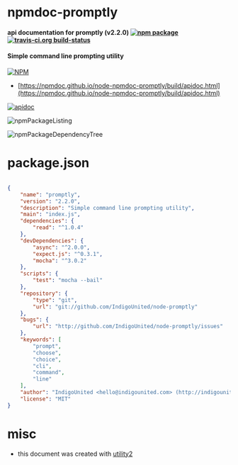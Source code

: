# npmdoc-promptly

#### api documentation for  promptly (v2.2.0)  [![npm package](https://img.shields.io/npm/v/npmdoc-promptly.svg?style=flat-square)](https://www.npmjs.org/package/npmdoc-promptly) [![travis-ci.org build-status](https://api.travis-ci.org/npmdoc/node-npmdoc-promptly.svg)](https://travis-ci.org/npmdoc/node-npmdoc-promptly)

#### Simple command line prompting utility

[![NPM](https://nodei.co/npm/promptly.png?downloads=true&downloadRank=true&stars=true)](https://www.npmjs.com/package/promptly)

- [https://npmdoc.github.io/node-npmdoc-promptly/build/apidoc.html](https://npmdoc.github.io/node-npmdoc-promptly/build/apidoc.html)

[![apidoc](https://npmdoc.github.io/node-npmdoc-promptly/build/screenCapture.buildCi.browser.%252Ftmp%252Fbuild%252Fapidoc.html.png)](https://npmdoc.github.io/node-npmdoc-promptly/build/apidoc.html)

![npmPackageListing](https://npmdoc.github.io/node-npmdoc-promptly/build/screenCapture.npmPackageListing.svg)

![npmPackageDependencyTree](https://npmdoc.github.io/node-npmdoc-promptly/build/screenCapture.npmPackageDependencyTree.svg)



# package.json

```json

{
    "name": "promptly",
    "version": "2.2.0",
    "description": "Simple command line prompting utility",
    "main": "index.js",
    "dependencies": {
        "read": "^1.0.4"
    },
    "devDependencies": {
        "async": "^2.0.0",
        "expect.js": "^0.3.1",
        "mocha": "^3.0.2"
    },
    "scripts": {
        "test": "mocha --bail"
    },
    "repository": {
        "type": "git",
        "url": "git://github.com/IndigoUnited/node-promptly"
    },
    "bugs": {
        "url": "http://github.com/IndigoUnited/node-promptly/issues"
    },
    "keywords": [
        "prompt",
        "choose",
        "choice",
        "cli",
        "command",
        "line"
    ],
    "author": "IndigoUnited <hello@indigounited.com> (http://indigounited.com)",
    "license": "MIT"
}
```



# misc
- this document was created with [utility2](https://github.com/kaizhu256/node-utility2)

